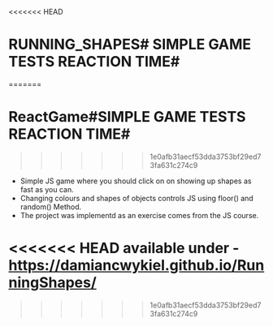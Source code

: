 <<<<<<< HEAD

# RUNNING_SHAPES# SIMPLE GAME TESTS REACTION TIME#
=======
# ReactGame#SIMPLE GAME TESTS REACTION TIME#
>>>>>>> 1e0afb31aecf53dda3753bf29ed73fa631c274c9

* Simple JS game where you should click on on showing up shapes as fast as you can.
* Changing colours and shapes of objects controls JS using floor() and random() Method.
* The project was implementd as an exercise comes from the JS course.

<<<<<<< HEAD
available under - https://damiancwykiel.github.io/RunningShapes/
=======
>>>>>>> 1e0afb31aecf53dda3753bf29ed73fa631c274c9
